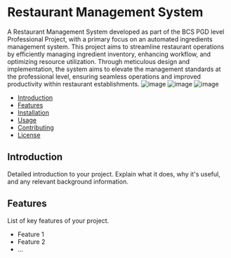 # Restaurant Management System

A Restaurant Management System developed as part of the BCS PGD level Professional Project, with a primary focus on an automated ingredients management system. This project aims to streamline restaurant operations by efficiently managing ingredient inventory, enhancing workflow, and optimizing resource utilization. Through meticulous design and implementation, the system aims to elevate the management standards at the professional level, ensuring seamless operations and improved productivity within restaurant establishments.
![image](https://github.com/nabeel0170/BcsKSM/assets/105811891/a060d25a-b94f-4c8d-9a16-8ed3e8d62429)
![image](https://github.com/nabeel0170/BcsKSM/assets/105811891/9ea1cbec-10db-493e-a033-0611b3acadd7)
![image](https://github.com/nabeel0170/BcsKSM/assets/105811891/e6dbc546-62b6-490f-a1ab-d2197fb919db)


- [Introduction](#introduction)
- [Features](#features)
- [Installation](#installation)
- [Usage](#usage)
- [Contributing](#contributing)
- [License](#license)

## Introduction

Detailed introduction to your project. Explain what it does, why it's useful, and any relevant background information.

## Features

List of key features of your project.

- Feature 1
- Feature 2
- ...
